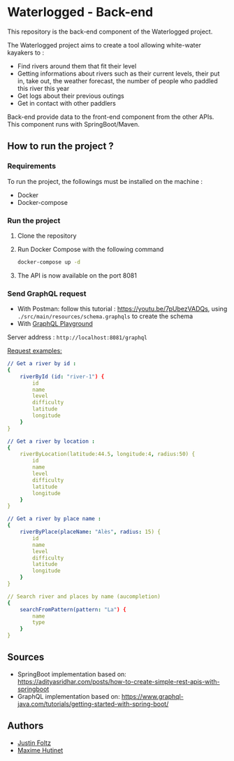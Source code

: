 # Waterlogged - Back-end

This repository is the back-end component of the Waterlogged project.

The Waterlogged project aims to create a tool allowing white-water kayakers to :

- Find rivers around them that fit their level
- Getting informations about rivers such as their current levels,  their put in, take out, the weather forecast, the number of people who  paddled this river this year
- Get logs about their previous outings
- Get in contact with other paddlers

Back-end provide data to the front-end component from the other APIs. This component runs with SpringBoot/Maven.

## How to run the project ?

### Requirements

To run the project, the followings must be installed on the machine :

- Docker
- Docker-compose

### Run the project

1. Clone the repository

2. Run Docker Compose with the following command

   ```bash
   docker-compose up -d
   ```

3. The API is now available on the port 8081

### Send GraphQL request 

- With Postman: follow this tutorial : https://youtu.be/7pUbezVADQs, using `./src/main/resources/schema.graphqls` to create the schema
- With [GraphQL Playground](https://github.com/prisma/graphql-playground)

Server address : `http://localhost:8081/graphql`

<u>Request examples:</u> 

```yaml
// Get a river by id :
{
    riverById (id: "river-1") {
        id
        name
        level
        difficulty
        latitude
        longitude
    }
} 

// Get a river by location :
{
    riverByLocation(latitude:44.5, longitude:4, radius:50) {
        id
        name
        level
        difficulty
        latitude
        longitude
    }
}

// Get a river by place name :
{
    riverByPlace(placeName: "Alès", radius: 15) {
        id
        name
        level
        difficulty
        latitude
        longitude
    }
}

// Search river and places by name (aucompletion)
{
    searchFromPattern(pattern: "La") {
        name
        type
    }
}


```

## Sources

- SpringBoot implementation based on: https://adityasridhar.com/posts/how-to-create-simple-rest-apis-with-springboot
- GraphQL implementation based on: https://www.graphql-java.com/tutorials/getting-started-with-spring-boot/

## Authors 

- [Justin Foltz](https://github.com/JustinFoltz)
- [Maxime Hutinet](https://github.com/maximehutinet)